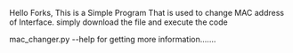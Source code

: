 Hello Forks,
This is a Simple Program That is used to change MAC address of Interface.
simply download the file and execute the code

mac_changer.py --help  for getting more information.......



